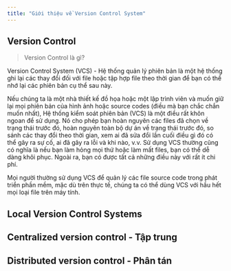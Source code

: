 ```yaml
---
title: "Giới thiệu về Version Control System"
---
```


## Version Control

> Version Control là gì?

Version Control System (VCS) - Hệ thống quản lý phiên bản là một hệ thống ghi lại các thay đổi đối với file hoặc tập hợp file theo thời gian để bạn có thể nhớ lại các phiên bản cụ thể sau này. 

Nếu chúng ta là một nhà thiết kế đồ họa hoặc một lập trình viên và muốn giữ lại mọi phiên bản của hình ảnh hoặc source codes (điều mà bạn chắc chắn muốn nhất), Hệ thống kiểm soát phiên bản (VCS) là một điều rất khôn ngoan để sử dụng. Nó cho phép bạn hoàn nguyên các files đã chọn về trạng thái trước đó, hoàn nguyên toàn bộ dự án về trạng thái trước đó, so sánh các thay đổi theo thời gian, xem ai đã sửa đổi lần cuối điều gì đó có thể gây ra sự cố, ai đã gây ra lỗi và khi nào, v.v. Sử dụng VCS thường cũng có nghĩa là nếu bạn làm hỏng mọi thứ hoặc làm mất files, bạn có thể dễ dàng khôi phục. Ngoài ra, bạn có được tất cả những điều này với rất ít chi phí.

Mọi người thường sử dụng VCS để quản lý các file source code trong phát triển phần mềm, mặc dù trên thực tế, chúng ta có thể dùng VCS với hầu hết mọi loại file trên máy tính.

## Local Version Control Systems

## Centralized version control - Tập trung

## Distributed version control  - Phân tán